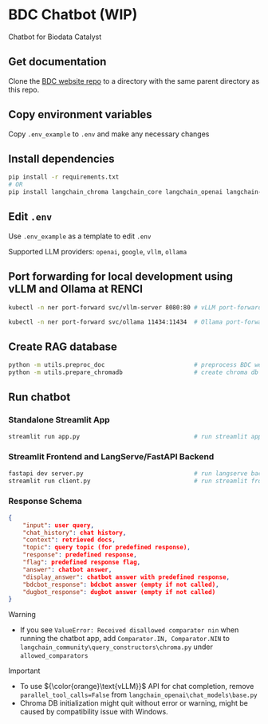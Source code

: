 # BDC Chatbot (WIP)

Chatbot for Biodata Catalyst

## Get documentation
Clone the [BDC website repo](https://github.com/stagecc/interim-bdc-website/tree/main) to a directory with the same parent directory as this repo.

## Copy environment variables
Copy `.env_example` to `.env` and make any necessary changes

## Install dependencies

```bash
pip install -r requirements.txt
# OR
pip install langchain_chroma langchain_core langchain_openai langchain-community langchain langchain-ollama langserve[all] langchain-cli flashrank chroma-hnswlib langchain-google-genai rank_bm25 nemoguardrails streamlit streamlit_d3graph fastapi[standard] scikit-learn nltk beautifulsoup4 Babel python-dotenv

```

## Edit `.env`

Use `.env_example` as a template to edit `.env` 

Supported LLM providers: `openai`, `google`, `vllm`, `ollama`

## Port forwarding for local development using vLLM and Ollama at RENCI

```bash
kubectl -n ner port-forward svc/vllm-server 8080:80 # vLLM port-forward

kubectl -n ner port-forward svc/ollama 11434:11434  # Ollama port-forward
```

## Create RAG database

```bash
python -m utils.preproc_doc                         # preprocess BDC website repo
python -m utils.prepare_chromadb                    # create chroma db
```

## Run chatbot
### Standalone Streamlit App
```bash
streamlit run app.py                                # run streamlit app
```

### Streamlit Frontend and LangServe/FastAPI Backend
```bash
fastapi dev server.py                               # run langserve backend
streamlit run client.py                             # run streamlit frontend
```

### Response Schema
```json
{
    "input": user query,
    "chat_history": chat history,
    "context": retrieved docs,
    "topic": query topic (for predefined response),
    "response": predefined response,
    "flag": predefined response flag,
    "answer": chatbot answer,
    "display_answer": chatbot answer with predefined response,
    "bdcbot_response": bdcbot answer (empty if not called),
    "dugbot_response": dugbot answer (empty if not called)
}
```


> [!WARNING]
>
> - If you see `ValueError: Received disallowed comparator nin` when running the chatbot app, add `Comparator.IN, Comparator.NIN` to `langchain_community\query_constructors\chroma.py` under `allowed_comparators`

> [!IMPORTANT]
>
> - To use ${\color{orange}\text{vLLM}}$ API for chat completion, remove `parallel_tool_calls=False` from `langchain_openai\chat_models\base.py`
> - Chroma DB initialization might quit without error or warning, might be caused by compatibility issue with Windows.
